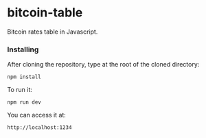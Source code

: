 # bitcoin-table
Bitcoin rates table in Javascript.

### Installing
After cloning the repository, type at the root of the cloned directory:
```
npm install
```
To run it:
```
npm run dev
```
You can access it at:
```
http://localhost:1234
```


